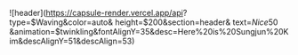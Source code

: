 <!--
**Sungjun0204/Sungjun0204** is a ✨ _special_ ✨ repository because its `README.md` (this file) appears on your GitHub profile.

Here are some ideas to get you started:

- 🔭 I’m currently working on ...
- 🌱 I’m currently learning ...
- 👯 I’m looking to collaborate on ...
- 🤔 I’m looking for help with ...
- 💬 Ask me about ...
- 📫 How to reach me: ...
- 😄 Pronouns: ...
- ⚡ Fun fact: ...
-->

![header](https://capsule-render.vercel.app/api?
          type=$Waving&color=auto&
          height=$200&section=header&
          text=$Nice%20to%20Meet%20You!&fontSize=$50
          &animation=$twinkling&fontAlignY=35&desc=Here%20is%20Sungjun%20Kim&descAlignY=51&descAlign=53)
